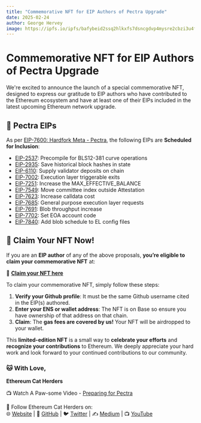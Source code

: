 ```yaml
---
title: "Commemorative NFT for EIP Authors of Pectra Upgrade"
date: 2025-02-24
author: George Hervey
image: https://ipfs.io/ipfs/bafybeid2ssq2hlkxfs7dsncgdvp4mysre2cbzi3u4fkln7moq33xbt4auq
---
```


# Commemorative NFT for EIP Authors of Pectra Upgrade

We're excited to announce the launch of a special commemorative NFT, designed to express our gratitude to EIP authors who have contributed to the Ethereum ecosystem and have at least one of their EIPs included in the latest upcoming Ethereum network upgrade.

## 📜 Pectra EIPs 

As per [EIP-7600: Hardfork Meta - Pectra](https://eips.ethereum.org/EIPS/eip-7600), the following EIPs are **Scheduled for Inclusion**:

* [EIP-2537](https://eips.ethereum.org/EIPS/eip-2537): Precompile for BLS12-381 curve operations
* [EIP-2935](https://eips.ethereum.org/EIPS/eip-2935): Save historical block hashes in state
* [EIP-6110](https://eips.ethereum.org/EIPS/eip-6110): Supply validator deposits on chain
* [EIP-7002](https://eips.ethereum.org/EIPS/eip-7002): Execution layer triggerable exits
* [EIP-7251](https://eips.ethereum.org/EIPS/eip-7251): Increase the MAX_EFFECTIVE_BALANCE
* [EIP-7549](https://eips.ethereum.org/EIPS/eip-7549): Move committee index outside Attestation
* [EIP-7623](https://eips.ethereum.org/EIPS/eip-7623): Increase calldata cost
* [EIP-7685](https://eips.ethereum.org/EIPS/eip-7685): General purpose execution layer requests
* [EIP-7691](https://eips.ethereum.org/EIPS/eip-7691): Blob throughput increase
* [EIP-7702](https://eips.ethereum.org/EIPS/eip-7702): Set EOA account code
* [EIP-7840](https://eips.ethereum.org/EIPS/eip-7840): Add blob schedule to EL config files
## 🎁 Claim Your NFT Now!

If you are an **EIP author** of any of the above proposals, **you’re eligible to claim your commemorative NFT** at:

🔗 **[Claim your NFT here](https://www.ethcatherders.com/upgrades/pectra)**



To claim your commemorative NFT, simply follow these steps:

1. **Verify your Github profile**: It must be the same Github username cited in the EIP(s) authored.
2. **Enter your ENS or wallet address**: The NFT is on Base so ensure you have ownership of that address on that chain. 
3. **Claim**: The **gas fees are covered by us!** Your NFT will be airdropped to your wallet.

This **limited-edition NFT** is a small way to **celebrate your efforts** and **recognize your contributions** to Ethereum.  We deeply appreciate your hard work and look forward to your continued contributions to our community.

### 🐱 With Love,  
**Ethereum Cat Herders**  

📺 Watch A Paw-some Video - [Preparing for Pectra](https://youtu.be/5pMkHeG-lC0)  

🔗 Follow Ethereum Cat Herders on:  
🌐 [Website](https://www.ethcatherders.com) | 🐙 [GitHub](https://github.com/ethereum-cat-herders) | 🐦 [Twitter](https://twitter.com/EthCatHerders) | ✍️ [Medium](https://medium.com/ethereum-cat-herders) | 📺 [YouTube](https://www.youtube.com/c/EthereumCatHerders)
